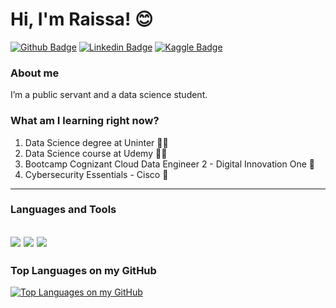 # Hi, I'm Raissa! :blush:

[![Github Badge](https://img.shields.io/badge/GitHub-100000?style=for-the-badge&logo=github&logoColor=white&link=https://github.com/rahcosta)](https://github.com/rahcosta)
[![Linkedin Badge](https://img.shields.io/badge/LinkedIn-0077B5?style=for-the-badge&logo=linkedin&logoColor=white&link=https://www.linkedin.com/in/raissacostaalencar/)](https://www.linkedin.com/in/raissacostaalencar/)
[![Kaggle Badge](https://img.shields.io/badge/Kaggle-20BEFF?style=for-the-badge&logo=Kaggle&logoColor=white&link=https://www.kaggle.com/raissacosta)](https://www.kaggle.com/raissacosta)

### About me
I’m a public servant and a data science student.

### What am I learning right now?

1. Data Science degree at Uninter :woman_student:	
2. Data Science course at Udemy :woman_technologist:
3. Bootcamp Cognizant Cloud Data Engineer 2 - Digital Innovation One :abacus:	
4. Cybersecurity Essentials - Cisco :space_invader:	

---
### Languages and Tools

<img src="https://img.shields.io/badge/Python-FFD43B?style=for-the-badge&logo=python&logoColor=darkgreen" /> <img src="https://img.shields.io/badge/Jupyter-F37626.svg?&style=for-the-badge&logo=Jupyter&logoColor=white" /> <img src="https://img.shields.io/badge/MySQL-005C84?style=for-the-badge&logo=mysql&logoColor=white" />
-
### Top Languages on my GitHub
[![Top Languages on my GitHub](https://github-readme-stats.vercel.app/api/top-langs/?username=rahcosta&layout=compact&?true&theme=radical)](https://github.com/rahcosta/rahcosta/edit/main/README.md)
